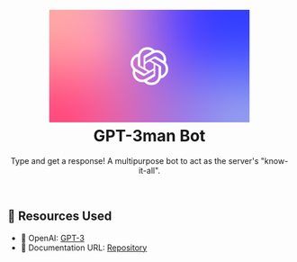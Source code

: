 <h1 align="center">
  <br>
  <a href="https://github.com/emanbau"><img src="./assets/On-GPT-3-OpenAI-and-APIs.png" height="200" alt="GPT-3man Bot"></a>
  <br>
   GPT-3man Bot
  <br>
</h1>

<p align="center">Type and get a response! A multipurpose bot to act as the server's "know-it-all".</p>

<br>

## 🔗 Resources Used

- 🤖 OpenAI: [GPT-3](https://openai.com/api/)
- 📂 Documentation URL: [Repository](https://github.com/emanbau/gpt-3man)

